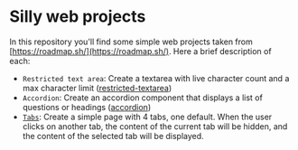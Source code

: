 # Silly web projects
In this repository you'll find some simple web projects taken from [https://roadmap.sh/](https://roadmap.sh/). Here a brief description of each:
- `Restricted text area`: Create a textarea with live character count and a max character limit ([restricted-textarea](https://roadmap.sh/projects/restricted-textarea))
- `Accordion`: Create an accordion component that displays a list of questions or headings ([accordion](https://roadmap.sh/projects/accordion))
- [`Tabs`](https://roadmap.sh/projects/simple-tabs): Create a simple page with 4 tabs, one default. When the user clicks on another tab, the content of the current tab will be hidden, and the content of the selected tab will be displayed.